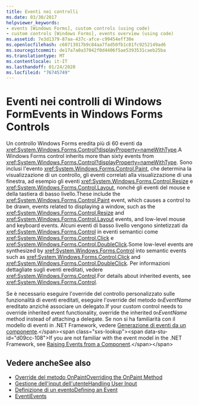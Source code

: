 ```yaml
---
title: Eventi nei controlli
ms.date: 03/30/2017
helpviewer_keywords:
- events [Windows Forms], custom controls (using code)
- custom controls [Windows Forms], events overview (using code)
ms.assetid: 7e3d1379-87aa-437c-afce-c99454eff30e
ms.openlocfilehash: c60713917b9c84aa7fad50fb1c81fc9252149ad6
ms.sourcegitcommit: de17a7a0a37042f0d4406f5ae5393531caeb25ba
ms.translationtype: MT
ms.contentlocale: it-IT
ms.lasthandoff: 01/24/2020
ms.locfileid: "76745749"
---
```

# <a name="events-in-windows-forms-controls"></a><span data-ttu-id="d09cc-102">Eventi nei controlli di Windows Form</span><span class="sxs-lookup"><span data-stu-id="d09cc-102">Events in Windows Forms Controls</span></span>
<span data-ttu-id="d09cc-103">Un controllo Windows Forms eredita più di 60 eventi da <xref:System.Windows.Forms.Control?displayProperty=nameWithType>.</span><span class="sxs-lookup"><span data-stu-id="d09cc-103">A Windows Forms control inherits more than sixty events from <xref:System.Windows.Forms.Control?displayProperty=nameWithType>.</span></span> <span data-ttu-id="d09cc-104">Sono inclusi l'evento <xref:System.Windows.Forms.Control.Paint>, che determina la visualizzazione di un controllo, gli eventi correlati alla visualizzazione di una finestra, ad esempio gli eventi <xref:System.Windows.Forms.Control.Resize> e <xref:System.Windows.Forms.Control.Layout>, nonché gli eventi del mouse e della tastiera di basso livello.</span><span class="sxs-lookup"><span data-stu-id="d09cc-104">These include the <xref:System.Windows.Forms.Control.Paint> event, which causes a control to be drawn, events related to displaying a window, such as the <xref:System.Windows.Forms.Control.Resize> and <xref:System.Windows.Forms.Control.Layout> events, and low-level mouse and keyboard events.</span></span> <span data-ttu-id="d09cc-105">Alcuni eventi di basso livello vengono sintetizzati da <xref:System.Windows.Forms.Control> in eventi semantici come <xref:System.Windows.Forms.Control.Click> e <xref:System.Windows.Forms.Control.DoubleClick>.</span><span class="sxs-lookup"><span data-stu-id="d09cc-105">Some low-level events are synthesized by <xref:System.Windows.Forms.Control> into semantic events such as <xref:System.Windows.Forms.Control.Click> and <xref:System.Windows.Forms.Control.DoubleClick>.</span></span> <span data-ttu-id="d09cc-106">Per informazioni dettagliate sugli eventi ereditati, vedere <xref:System.Windows.Forms.Control>.</span><span class="sxs-lookup"><span data-stu-id="d09cc-106">For details about inherited events, see <xref:System.Windows.Forms.Control>.</span></span>  
  
 <span data-ttu-id="d09cc-107">Se è necessario eseguire l'override del controllo personalizzato sulle funzionalità di eventi ereditati, eseguire l'override del metodo `On`*EventName* ereditato anziché associare un delegato.</span><span class="sxs-lookup"><span data-stu-id="d09cc-107">If your custom control needs to override inherited event functionality, override the inherited `On`*EventName* method instead of attaching a delegate.</span></span> <span data-ttu-id="d09cc-108">Se non si ha familiarità con il modello di eventi in .NET Framework, vedere [Generazione di eventi da un componente](https://docs.microsoft.com/previous-versions/visualstudio/visual-studio-2013/sh2e3k5z(v=vs.120)).</span><span class="sxs-lookup"><span data-stu-id="d09cc-108">If you are not familiar with the event model in the .NET Framework, see [Raising Events from a Component](https://docs.microsoft.com/previous-versions/visualstudio/visual-studio-2013/sh2e3k5z(v=vs.120)).</span></span>  
  
## <a name="see-also"></a><span data-ttu-id="d09cc-109">Vedere anche</span><span class="sxs-lookup"><span data-stu-id="d09cc-109">See also</span></span>

- [<span data-ttu-id="d09cc-110">Override del metodo OnPaint</span><span class="sxs-lookup"><span data-stu-id="d09cc-110">Overriding the OnPaint Method</span></span>](overriding-the-onpaint-method.md)
- [<span data-ttu-id="d09cc-111">Gestione dell'input dell'utente</span><span class="sxs-lookup"><span data-stu-id="d09cc-111">Handling User Input</span></span>](handling-user-input.md)
- [<span data-ttu-id="d09cc-112">Definizione di un evento</span><span class="sxs-lookup"><span data-stu-id="d09cc-112">Defining an Event</span></span>](defining-an-event-in-windows-forms-controls.md)
- [<span data-ttu-id="d09cc-113">Eventi</span><span class="sxs-lookup"><span data-stu-id="d09cc-113">Events</span></span>](../../../standard/events/index.md)
